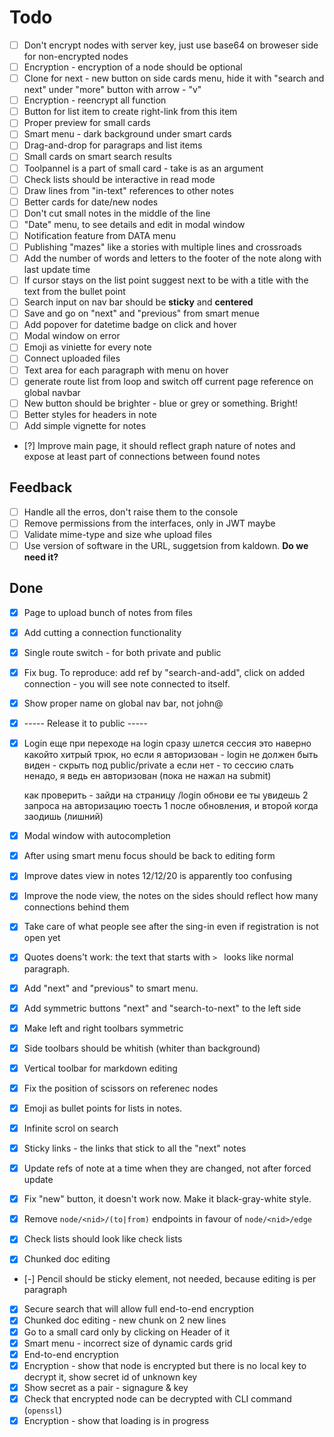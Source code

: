# Todo

 - [ ] Don't encrypt nodes with server key, just use base64 on broweser side for non-encrypted nodes
 - [ ] Encryption - encryption of a node should be optional
 - [ ] Clone for next - new button on side cards menu, hide it with "search and next" under "more" button with arrow - "v"
 - [ ] Encryption - reencrypt all function
 - [ ] Button for list item to create right-link from this item
 - [ ] Proper preview for small cards
 - [ ] Smart menu - dark background under smart cards
 - [ ] Drag-and-drop for paragraps and list items
 - [ ] Small cards on smart search results
 - [ ] Toolpannel is a part of small card - take is as an argument
 - [ ] Check lists should be interactive in read mode
 - [ ] Draw lines from "in-text" references to other notes
 - [ ] Better cards for date/new nodes
 - [ ] Don't cut small notes in the middle of the line
 - [ ] "Date" menu, to see details and edit in modal window
 - [ ] Notification feature from DATA menu
 - [ ] Publishing "mazes" like a stories with multiple lines and crossroads
 - [ ] Add the number of words and letters to the footer of the note along with last update time
 - [ ] If cursor stays on the list point suggest next to be with a title with the text from the bullet point
 - [ ] Search input on nav bar should be __sticky__ and __centered__
 - [ ] Save and go on "next" and "previous" from smart menue
 - [ ] Add popover for datetime badge on click and hover
 - [ ] Modal window on error
 - [ ] Emoji as viniette for every note
 - [ ] Connect uploaded files
 - [ ] Text area for each paragraph with menu on hover
 - [ ] generate route list from loop and switch off current page reference on global navbar
 - [ ] New button should be brighter - blue or grey or something. Bright!
 - [ ] Better styles for headers in note
 - [ ] Add simple vignette for notes

 - [?] Improve main page, it should reflect graph nature of notes and expose at least part of connections between found notes

## Feedback

  - [ ] Handle all the erros, don't raise them to the console
  - [ ] Remove permissions from the interfaces, only in JWT maybe
  - [ ] Validate mime-type and size whe upload files
  - [ ] Use version of software in the URL, suggetsion from kaldown. __Do we need it?__

## Done

 - [x] Page to upload bunch of notes from files
 - [x] Add cutting a connection functionality
 - [x] Single route switch - for both private and public
 - [x] Fix bug. To reproduce: add ref by "search-and-add", click on added connection - you will see note connected to itself.
 - [x] Show proper name on global nav bar, not john@
 - [x] ----- Release it to public -----
 - [x] Login
    еще при переходе на login сразу шлется сессия
    это наверно какойто хитрый трюк, но
    если я авторизован - login не должен быть виден - скрыть под public/private
    а если нет - то сессию слать ненадо, я ведь ен авторизован (пока не нажал на submit)

    как проверить - зайди на страницу /login
    обнови ее
    ты увидешь 2 запроса на авторизацию
    тоесть 1 после обновления, и второй когда заодишь (лишний)
 - [x] Modal window with autocompletion
 - [x] After using smart menu focus should be back to editing form
 - [x] Improve dates view in notes 12/12/20 is apparently too confusing
 - [x] Improve the node view, the notes on the sides should reflect how many connections behind them
 - [x] Take care of what people see after the sing-in even if registration is not open yet
 - [x] Quotes doens't work: the text that starts with `> ` looks like normal paragraph.
 - [x] Add "next" and "previous" to smart menu.
 - [x] Add symmetric buttons "next" and "search-to-next" to the left side
 - [x] Make left and right toolbars symmetric
 - [x] Side toolbars should be whitish (whiter than background)
 - [x] Vertical toolbar for markdown editing
 - [x] Fix the position of scissors on referenec nodes
 - [x] Emoji as bullet points for lists in notes.
 - [x] Infinite scrol on search
 - [x] Sticky links - the links that stick to all the "next" notes
 - [x] Update refs of note at a time when they are changed, not after forced update
 - [x] Fix "new" button, it doesn't work now. Make it black-gray-white style.
 - [x] Remove `node/<nid>/(to|from)` endpoints in favour of `node/<nid>/edge`
 - [x] Check lists should look like check lists
 - [x] Chunked doc editing
 - [-] Pencil should be sticky element, not needed, because editing is per paragraph
 - [x] Secure search that will allow full end-to-end encryption
 - [x] Chunked doc editing - new chunk on 2 new lines
 - [x] Go to a small card only by clicking on Header of it
 - [x] Smart menu - incorrect size of dynamic cards grid
 - [x] End-to-end encryption
 - [x] Encryption - show that node is encrypted but there is no local key to decrypt it, show secret id of unknown key
 - [x] Show secret as a pair - signagure & key
 - [x] Check that encrypted node can be decrypted with CLI command (`openssl`)
 - [x] Encryption - show that loading is in progress
